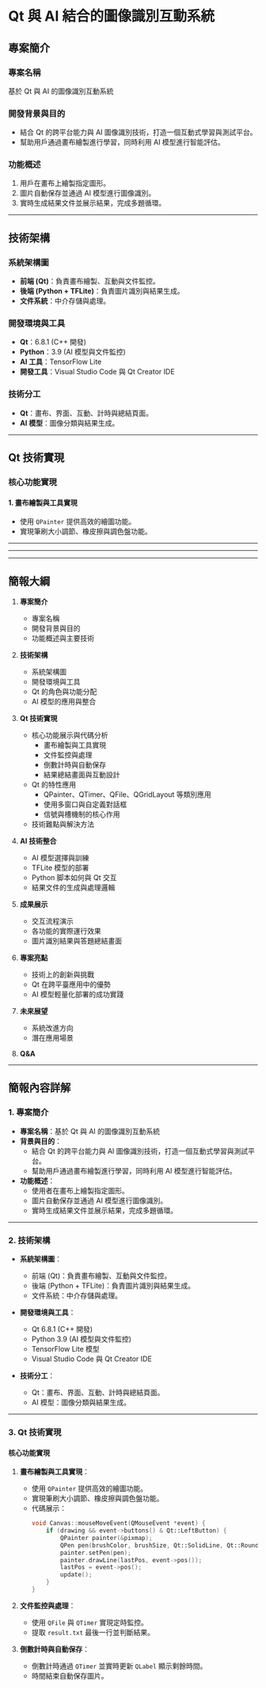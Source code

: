 # Qt 與 AI 結合的圖像識別互動系統

## 專案簡介
### 專案名稱
基於 Qt 與 AI 的圖像識別互動系統

### 開發背景與目的
- 結合 Qt 的跨平台能力與 AI 圖像識別技術，打造一個互動式學習與測試平台。
- 幫助用戶通過畫布繪製進行學習，同時利用 AI 模型進行智能評估。

### 功能概述
1. 用戶在畫布上繪製指定圖形。
2. 圖片自動保存並通過 AI 模型進行圖像識別。
3. 實時生成結果文件並展示結果，完成多題循環。

---

## 技術架構
### 系統架構圖
- **前端 (Qt)**：負責畫布繪製、互動與文件監控。
- **後端 (Python + TFLite)**：負責圖片識別與結果生成。
- **文件系統**：中介存儲與處理。

### 開發環境與工具
- **Qt**：6.8.1 (C++ 開發)
- **Python**：3.9 (AI 模型與文件監控)
- **AI 工具**：TensorFlow Lite
- **開發工具**：Visual Studio Code 與 Qt Creator IDE

### 技術分工
- **Qt**：畫布、界面、互動、計時與總結頁面。
- **AI 模型**：圖像分類與結果生成。

---

## Qt 技術實現
### 核心功能實現
#### 1. 畫布繪製與工具實現
- 使用 `QPainter` 提供高效的繪圖功能。
- 實現筆刷大小調節、橡皮擦與調色盤功能。





---
---
---

## **簡報大綱**
1. **專案簡介**
   - 專案名稱
   - 開發背景與目的
   - 功能概述與主要技術

2. **技術架構**
   - 系統架構圖
   - 開發環境與工具
   - Qt 的角色與功能分配
   - AI 模型的應用與整合

3. **Qt 技術實現**
   - 核心功能展示與代碼分析
     - 畫布繪製與工具實現
     - 文件監控與處理
     - 倒數計時與自動保存
     - 結果總結畫面與互動設計
   - Qt 的特性應用
     - QPainter、QTimer、QFile、QGridLayout 等類別應用
     - 使用多窗口與自定義對話框
     - 信號與槽機制的核心作用
   - 技術難點與解決方法

4. **AI 技術整合**
   - AI 模型選擇與訓練
   - TFLite 模型的部署
   - Python 脚本如何與 Qt 交互
   - 結果文件的生成與處理邏輯

5. **成果展示**
   - 交互流程演示
   - 各功能的實際運行效果
   - 圖片識別結果與答題總結畫面

6. **專案亮點**
   - 技術上的創新與挑戰
   - Qt 在跨平臺應用中的優勢
   - AI 模型輕量化部署的成功實踐

7. **未來展望**
   - 系統改進方向
   - 潛在應用場景

8. **Q&A**

---

## **簡報內容詳解**

### **1. 專案簡介**
- **專案名稱**：基於 Qt 與 AI 的圖像識別互動系統
- **背景與目的**：
  - 結合 Qt 的跨平台能力與 AI 圖像識別技術，打造一個互動式學習與測試平台。
  - 幫助用戶通過畫布繪製進行學習，同時利用 AI 模型進行智能評估。
- **功能概述**：
  - 使用者在畫布上繪製指定圖形。
  - 圖片自動保存並通過 AI 模型進行圖像識別。
  - 實時生成結果文件並展示結果，完成多題循環。

---

### **2. 技術架構**
- **系統架構圖**：
  - 前端 (Qt)：負責畫布繪製、互動與文件監控。
  - 後端 (Python + TFLite)：負責圖片識別與結果生成。
  - 文件系統：中介存儲與處理。
  
- **開發環境與工具**：
  - Qt 6.8.1 (C++ 開發)
  - Python 3.9 (AI 模型與文件監控)
  - TensorFlow Lite 模型
  - Visual Studio Code 與 Qt Creator IDE
  
- **技術分工**：
  - Qt：畫布、界面、互動、計時與總結頁面。
  - AI 模型：圖像分類與結果生成。

---

### **3. Qt 技術實現**
#### **核心功能實現**
1. **畫布繪製與工具實現**：
   - 使用 `QPainter` 提供高效的繪圖功能。
   - 實現筆刷大小調節、橡皮擦與調色盤功能。
   - 代碼展示：
     ```cpp
     void Canvas::mouseMoveEvent(QMouseEvent *event) {
         if (drawing && event->buttons() & Qt::LeftButton) {
             QPainter painter(&pixmap);
             QPen pen(brushColor, brushSize, Qt::SolidLine, Qt::RoundCap, Qt::RoundJoin);
             painter.setPen(pen);
             painter.drawLine(lastPos, event->pos());
             lastPos = event->pos();
             update();
         }
     }
     ```

2. **文件監控與處理**：
   - 使用 `QFile` 與 `QTimer` 實現定時監控。
   - 提取 `result.txt` 最後一行並判斷結果。

3. **倒數計時與自動保存**：
   - 倒數計時通過 `QTimer` 並實時更新 `QLabel` 顯示剩餘時間。
   - 時間結束自動保存圖片。
